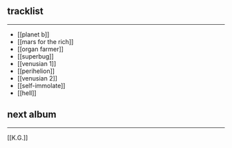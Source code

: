 ## tracklist
___
- [[planet b]]
- [[mars for the rich]]
- [[organ farmer]]
- [[superbug]]
- [[venusian 1]]
- [[perihelion]]
- [[venusian 2]]
- [[self-immolate]]
- [[hell]]
## next album
___
[[K.G.]]